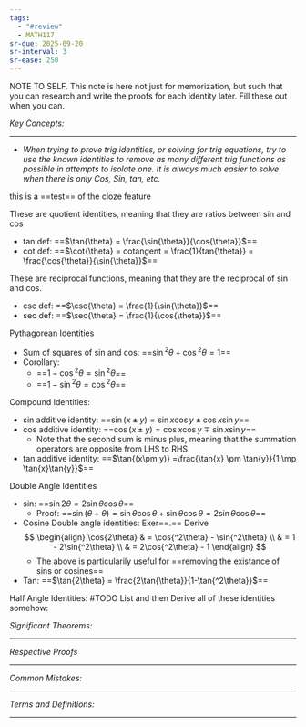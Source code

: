 ```yaml
---
tags:
  - "#review"
  - MATH117
sr-due: 2025-09-20
sr-interval: 3
sr-ease: 250
---
```

NOTE TO SELF. This note is here not just for memorization, but such that you can research and write the proofs for each identity later. Fill these out when you can.

*Key Concepts:*
___

- *When trying to prove trig identities, or solving for trig equations, try to use the known identities to remove as many different trig functions as possible in attempts to isolate one. It is always much easier to solve when there is only Cos, Sin, tan, etc.*  

this is a ==test== of the cloze feature
<!--SR:!2025-11-03,15,290-->

These are quotient identities, meaning that they are ratios between sin and cos
- tan def: ==$\tan{\theta} = \frac{\sin{\theta}}{\cos{\theta}}$==
- cot def:  ==$\cot{\theta} = cotangent = \frac{1}{tan{\theta}} = \frac{\cos{\theta}}{\sin{\theta}}$==

These are reciprocal functions, meaning that they are the reciprocal of sin and cos.
- csc def: ==$\csc{\theta} = \frac{1}{\sin{\theta}}$==
- sec def: ==$\sec{\theta} = \frac{1}{\cos{\theta}}$==

Pythagorean Identities
- Sum of squares of sin and cos: ==$\sin{^2\theta}+\cos{^2\theta}=1$==
- Corollary:
	- ==$1-\cos{^2\theta}=\sin{^2\theta}$==
	- ==$1-\sin{^2\theta} = \cos{^2\theta}$== <!--SR:!2025-10-22,3,252!2000-01-01,1,250!2000-01-01,1,250-->

Compound Identities:
- sin additive identity: ==$\sin{(x \pm y)} = \sin{x}\cos{y} \pm \cos{x}\sin{y}$==
- cos additive identity: ==$\cos{(x\pm y)} = \cos{x}\cos{y} \mp \sin{x}\sin{y}$==
	- Note that the second sum is minus plus, meaning that the summation operators are opposite from LHS to RHS
- tan additive identity: ==$\tan{(x\pm y)} =\frac{\tan{x} \pm \tan{y}}{1 \mp \tan{x}\tan{y}}$== <!--SR:!2025-10-20,1,232!2000-01-01,1,250!2000-01-01,1,250-->

Double Angle Identities
- sin: ==$\sin{2\theta} = 2\sin{\theta}\cos{\theta}$==
	- Proof: ==$\sin{(\theta + \theta)} = \sin{\theta}\cos{\theta}+\sin{\theta}\cos{\theta} = 2\sin{\theta}\cos{\theta}$==
- Cosine Double angle identities:  Exer==.== Derive $$
\begin{align}
\cos{2\theta} & = \cos{^2\theta} - \sin{^2\theta} \\
& = 1 - 2\sin{^2\theta} \\
& = 2\cos{^2\theta} - 1
\end{align}
$$
	- The above is particularily useful for ==removing the existance of sins or cosines==
- Tan: ==$\tan{2\theta} = \frac{2\tan{\theta}}{1-\tan{^2\theta}}$== <!--SR:!2000-01-01,1,250!2000-01-01,1,250!2000-01-01,1,250!2025-10-22,3,252-->

Half Angle Identities: #TODO List and then Derive all of these identities somehow:

*Significant Theorems:*
___

*Respective Proofs*
___

*Common Mistakes:*
___

*Terms and Definitions:*
___

